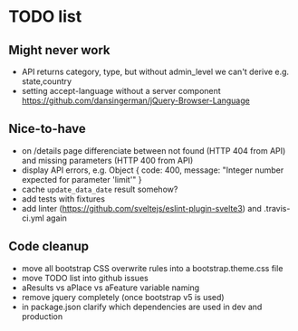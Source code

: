 # TODO list


## Might never work

* API returns category, type, but without admin_level we can't derive e.g. state,country
* setting accept-language without a server component https://github.com/dansingerman/jQuery-Browser-Language

## Nice-to-have

* on /details page differenciate between not found (HTTP 404 from API) and missing parameters (HTTP 400 from API)
* display API errors, e.g. Object { code: 400, message: "Integer number expected for parameter 'limit'" }
* cache `update_data_date` result somehow?
* add tests with fixtures
* add linter (https://github.com/sveltejs/eslint-plugin-svelte3) and .travis-ci.yml again

## Code cleanup

* move all bootstrap CSS overwrite rules into a bootstrap.theme.css file
* move TODO list into github issues
* aResults vs aPlace vs aFeature variable naming
* remove jquery completely (once bootstrap v5 is used)
* in package.json clarify which dependencies are used in dev and production
